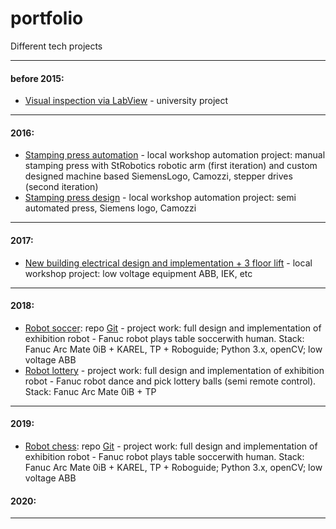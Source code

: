 # portfolio
Different tech projects

---
#### before 2015:
- [Visual inspection via LabView](https://drive.google.com/drive/folders/1GpBXuDifZXbwfM85KXP0jBQXjKXFMTz0?usp=sharing "Google Drive") - university project
---
#### 2016:
- [Stamping press automation](https://drive.google.com/drive/folders/1-xgVA1lPaY53aDmUPS9siPmwSTVUCXjx?usp=sharing "Google Drive") - local workshop automation project: manual stamping press with StRobotics robotic arm (first iteration) and custom designed machine based SiemensLogo, Camozzi, stepper drives (second iteration)
- [Stamping press design](https://drive.google.com/drive/folders/1yzWUEU4VNbQNsCGpUjrEKS_B4Ljr9Iod?usp=sharing "Google Drive") - local workshop automation project: semi automated press, Siemens logo, Camozzi
---
#### 2017:
- [New building electrical design and implementation + 3 floor lift](https://drive.google.com/drive/folders/1s5hrvpiXmFQXlw_vQYb5GaRGwwBAhC4V?usp=sharing "Google Drive") - local workshop project: low voltage equipment ABB, IEK, etc
---
#### 2018:
- [Robot soccer](https://drive.google.com/drive/folders/1xofC55C6DJA6-YvTUXyI-Y2q7KWkhRBB?usp=sharing "Google Drive"): repo [Git](https://github.com/rrobolit/soccer) - project work: full design and implementation of exhibition robot - Fanuc robot plays table soccerwith human. Stack: Fanuc Arc Mate 0iB + KAREL, TP + Roboguide; Python 3.x, openCV; low voltage ABB
- [Robot lottery](https://drive.google.com/drive/folders/1s-mRXOc0TOd_jN1Yl441cMmATWBOUwib?usp=sharing "Google Drive") - project work: full design and implementation of exhibition robot - Fanuc robot dance and pick lottery balls (semi remote control). Stack: Fanuc Arc Mate 0iB + TP
---
#### 2019:
- [Robot chess](https://drive.google.com/drive/folders/12n3lKo38zuRTHQBBoSoWNh3UZW3AWW-x?usp=sharing "Google Drive"): repo [Git](https://github.com/rrobolit/chess) - project work: full design and implementation of exhibition robot - Fanuc robot plays table soccerwith human. Stack: Fanuc Arc Mate 0iB + KAREL, TP + Roboguide; Python 3.x, openCV; low voltage ABB
#### 2020:
---
